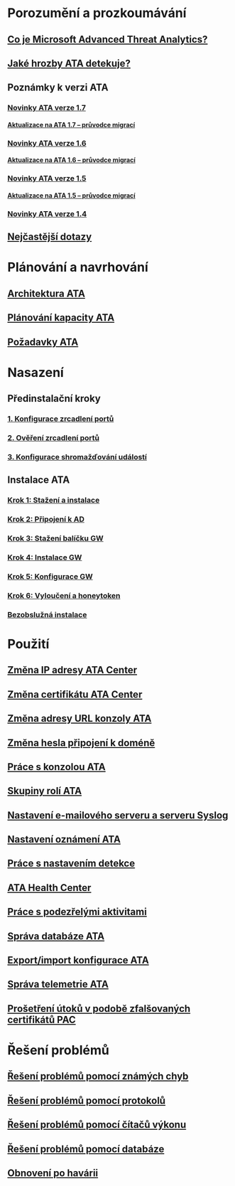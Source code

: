 # Porozumění a prozkoumávání
## [Co je Microsoft Advanced Threat Analytics?](/advanced-threat-analytics/understand-explore/what-is-ata)
## [Jaké hrozby ATA detekuje?](/advanced-threat-analytics/understand-explore/ata-threats)
## Poznámky k verzi ATA
### [Novinky ATA verze 1.7](/advanced-threat-analytics/understand-explore/whats-new-version-1.7)
#### [Aktualizace na ATA 1.7 – průvodce migrací](/advanced-threat-analytics/understand-explore/ata-update-1.7-migration-guide)
### [Novinky ATA verze 1.6](/advanced-threat-analytics/understand-explore/whats-new-version-1.6)
#### [Aktualizace na ATA 1.6 – průvodce migrací](/advanced-threat-analytics/understand-explore/ata-update-1.6-migration-guide)
### [Novinky ATA verze 1.5](/advanced-threat-analytics/understand-explore/whats-new-version-1.5)
#### [Aktualizace na ATA 1.5 – průvodce migrací](/advanced-threat-analytics/understand-explore/ata-update-1.5-migration-guide)
### [Novinky ATA verze 1.4](/advanced-threat-analytics/understand-explore/whats-new-version-1.4)
## [Nejčastější dotazy](/advanced-threat-analytics/understand-explore/ata-technical-faq)
# Plánování a navrhování
## [Architektura ATA](/advanced-threat-analytics/plan-design/ata-architecture)
## [Plánování kapacity ATA](/advanced-threat-analytics/plan-design/ata-capacity-planning)
## [Požadavky ATA](/advanced-threat-analytics/plan-design/ata-prerequisites)
# Nasazení
## Předinstalační kroky
### [1. Konfigurace zrcadlení portů](configure-port-mirroring.md)
### [2. Ověření zrcadlení portů](validate-port-mirroring.md)
### [3. Konfigurace shromažďování událostí](configure-event-collection.md)
## Instalace ATA
### [Krok 1: Stažení a instalace](install-ata-step1.md)
### [Krok 2: Připojení k AD](install-ata-step2.md)
### [Krok 3: Stažení balíčku GW](install-ata-step3.md)
### [Krok 4: Instalace GW](install-ata-step4.md)
### [Krok 5: Konfigurace GW](install-ata-step5.md)
### [Krok 6: Vyloučení a honeytoken](install-ata-step6.md)
### [Bezobslužná instalace](ata-silent-installation.md)
# Použití
## [Změna IP adresy ATA Center](modifying-ata-config-centerip.md)
## [Změna certifikátu ATA Center](modifying-ata-config-centercert.md)
## [Změna adresy URL konzoly ATA](modifying-ata-config-consoleurl.md)
## [Změna hesla připojení k doméně](modifying-ata-config-dcpassword.md)
## [Práce s konzolou ATA](working-with-ata-console.md)
## [Skupiny rolí ATA](ata-role-groups.md)
## [Nastavení e-mailového serveru a serveru Syslog](setting-syslog-email-server-settings.md)
## [Nastavení oznámení ATA](setting-ata-alerts.md)
## [Práce s nastavením detekce](working-with-detection-settings.md)
## [ATA Health Center](ata-health-center.md)
## [Práce s podezřelými aktivitami](working-with-suspicious-activities.md)
## [Správa databáze ATA](ata-database-management.md)
## [Export/import konfigurace ATA](ata-configuration-file.md)
## [Správa telemetrie ATA](manage-telemetry-settings.md)
## [Prošetření útoků v podobě zfalšovaných certifikátů PAC](use-case-forged-pac.md)
# Řešení problémů
## [Řešení problémů pomocí známých chyb](/advanced-threat-analytics/troubleshoot/troubleshooting-ata-known-errors)
## [Řešení problémů pomocí protokolů](/advanced-threat-analytics/troubleshoot/troubleshooting-ata-using-logs)
## [Řešení problémů pomocí čítačů výkonu](/advanced-threat-analytics/troubleshoot/troubleshooting-ata-using-perf-counters)
## [Řešení problémů pomocí databáze](/advanced-threat-analytics/troubleshoot/troubleshooting-ata-using-ata-database)
## [Obnovení po havárii](/advanced-threat-analytics/troubleshoot/disaster-recovery)